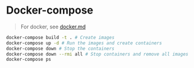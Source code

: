 # Docker-compose

> For docker, see [docker.md](https://github.com/ArianRai/Documentation/blob/main/Docker.md)

```bash
docker-compose build -t . # Create images
docker-compose up -d # Run the images and create containers
docker-compose down # Stop the containers
docker-compose down --rmi all # Stop containers and remove all images
docker-compose ps
```
